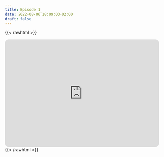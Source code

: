 ```yaml
---
title: Episode 1
date: 2022-08-06T18:09:03+02:00
draft: false
---
```


{{< rawhtml >}}
  <iframe style="border-radius:12px" src="https://open.spotify.com/embed/episode/7r9p2KQeN9bqKiE7v2AmuP?utm_source=generator&theme=0&t=0" width="100%" height="352" frameBorder="0" allowfullscreen="" allow="autoplay; clipboard-write; encrypted-media; fullscreen; picture-in-picture" loading="lazy"></iframe>
{{< /rawhtml >}}
